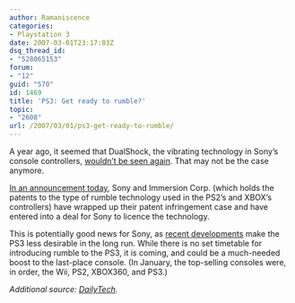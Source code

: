 ```yaml
---
author: Ramaniscence
categories:
- Playstation 3
date: 2007-03-01T23:17:03Z
dsq_thread_id:
- "528065153"
forum:
- "12"
guid: "570"
id: 1469
title: 'PS3: Get ready to rumble?'
topic:
- "2608"
url: /2007/03/01/ps3-get-ready-to-rumble/
---
```


A year ago, it seemed that DualShock, the vibrating technology in Sony&#8217;s console controllers, [wouldn&#8217;t be seen again](modules.php?name=News&file=article&sid=252). That may not be the case anymore.

<a href="http://biz.yahoo.com/prnews/070301/sfth075.html?.v=79" target="_blank">In an announcement today</a>, Sony and Immersion Corp. (which holds the patents to the type of rumble technology used in the PS2&#8217;s and XBOX&#8217;s controllers) have wrapped up their patent infringement case and have entered into a deal for Sony to licence the technology.

This is potentially good news for Sony, as [recent developments](modules.php?name=News&file=article&sid=563) make the PS3 less desirable in the long run. While there is no set timetable for introducing rumble to the PS3, it is coming, and could be a much-needed boost to the last-place console. (In January, the top-selling consoles were, in order, the Wii, PS2, XBOX360, and PS3.)

_Additional source: <a target="_blank" href="http://www.dailytech.com/article.aspx?newsid=6298">DailyTech</a>._